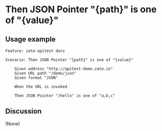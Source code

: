 
Then JSON Pointer "{path}" is one of "{value}"
=============================================================================================================

Usage example
-------------

```
Feature: zato-apitest docs

Scenario: Then JSON Pointer "{path}" is one of "{value}"

    Given address "http://apitest-demo.zato.io"
    Given URL path "/demo/json"
    Given format "JSON"

    When the URL is invoked

    Then JSON Pointer "/hello" is one of "a,b,c"
```

Discussion
----------

(None)